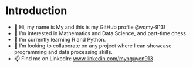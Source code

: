 # Introduction
- 👋 Hi, my name is My and this is my GitHub profile @vqmy-913!
- 👀 I’m interested in Mathematics and Data Science, and part-time chess.
- 🌱 I’m currently learning R and Python.
- 💞️ I’m looking to collaborate on any project where I can showcase programming and data processing skills.
- 📫 Find me on LinkedIn: www.linkedin.com/mynguyen913

<!---
vqmy-913/vqmy-913 is a ✨ special ✨ repository because its `README.md` (this file) appears on your GitHub profile.
You can click the Preview link to take a look at your changes.
--->
